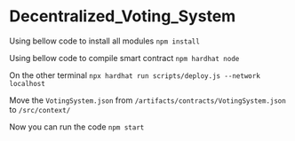 # Decentralized_Voting_System

Using bellow code to install all modules
```npm install```

Using bellow code to compile smart contract
```npm hardhat node```

On the other terminal
```npx hardhat run scripts/deploy.js --network localhost```

Move the ```VotingSystem.json``` from ```/artifacts/contracts/VotingSystem.json``` to ```/src/context/```

Now you can run the code 
```npm start```
